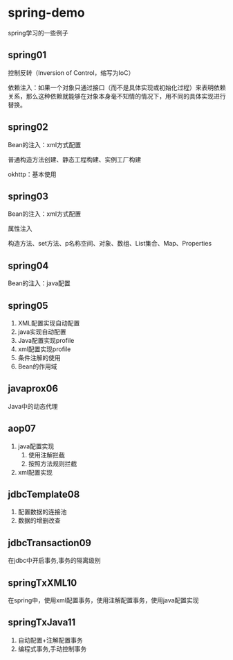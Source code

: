 # spring-demo

spring学习的一些例子

## spring01

控制反转（Inversion of Control，缩写为IoC）

依赖注入：如果一个对象只通过接口（而不是具体实现或初始化过程）来表明依赖关系，那么这种依赖就能够在对象本身毫不知情的情况下，用不同的具体实现进行替换。

## spring02

Bean的注入：xml方式配置

普通构造方法创建、静态工程构建、实例工厂构建

okhttp：基本使用

## spring03

Bean的注入：xml方式配置

属性注入

构造方法、set方法、p名称空间、对象、数组、List集合、Map、Properties

## spring04

Bean的注入：java配置

## spring05

1. XML配置实现自动配置
2. java实现自动配置
3. Java配置实现profile
4. xml配置实现profile
5. 条件注解的使用
6. Bean的作用域

## javaprox06

Java中的动态代理

## aop07

1. java配置实现
   1. 使用注解拦截
   2. 按照方法规则拦截
2. xml配置实现

## jdbcTemplate08

1. 配置数据的连接池
2. 数据的增删改查

## jdbcTransaction09

在jdbc中开启事务,事务的隔离级别

## springTxXML10

在spring中，使用xml配置事务，使用注解配置事务，使用java配置实现

## springTxJava11

1. 自动配置+注解配置事务
2. 编程式事务,手动控制事务
